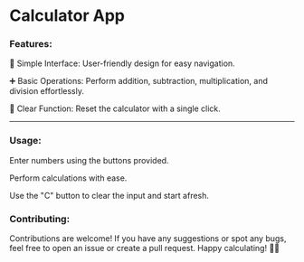 <h1>Calculator App</h1>
<h3>Features:</h3>
<p>🔢 Simple Interface: User-friendly design for easy navigation.</p>

<p>➕ Basic Operations: Perform addition, subtraction, multiplication, and division effortlessly.</p>

<p>🔄 Clear Function: Reset the calculator with a single click.</p>

<hr>
<h3>Usage:</h3>
<p>Enter numbers using the buttons provided.</p>
<p>Perform calculations with ease.</p>
<p>Use the "C" button to clear the input and start afresh.</p>
<h3>Contributing:</h3>
<p>Contributions are welcome! If you have any suggestions or spot any bugs, feel free to open an issue or create a pull request. Happy calculating! 🧮✨</p>
